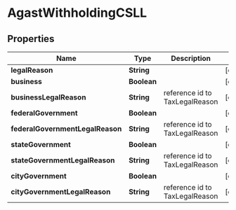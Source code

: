 
# AgastWithholdingCSLL

## Properties
Name | Type | Description | Notes
------------ | ------------- | ------------- | -------------
**legalReason** | **String** |  |  [optional]
**business** | **Boolean** |  |  [optional]
**businessLegalReason** | **String** | reference id to TaxLegalReason |  [optional]
**federalGovernment** | **Boolean** |  |  [optional]
**federalGovernmentLegalReason** | **String** | reference id to TaxLegalReason |  [optional]
**stateGovernment** | **Boolean** |  |  [optional]
**stateGovernmentLegalReason** | **String** | reference id to TaxLegalReason |  [optional]
**cityGovernment** | **Boolean** |  |  [optional]
**cityGovernmentLegalReason** | **String** | reference id to TaxLegalReason |  [optional]




